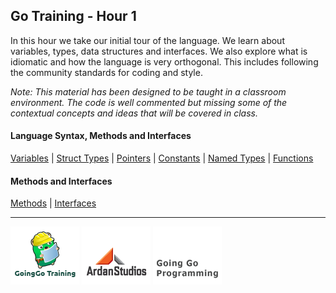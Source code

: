 ## Go Training - Hour 1
In this hour we take our initial tour of the language. We learn about variables, types, data structures and interfaces. We also explore what is idiomatic and how the language is very orthogonal. This includes following the community standards for coding and style.

*Note: This material has been designed to be taught in a classroom environment. The code is well commented but missing some of the contextual concepts and ideas that will be covered in class.*

#### Language Syntax, Methods and Interfaces

[Variables](../01-language_syntax/01-variables/readme.md) | 
[Struct Types](../01-language_syntax/02-struct_types/readme.md) | 
[Pointers](../01-language_syntax/03-pointers/readme.md) | 
[Constants](../01-language_syntax/04-constants/readme.md) | 
[Named Types](../01-language_syntax/05-named_types/readme.md) | 
[Functions](../01-language_syntax/06-functions/readme.md)

#### Methods and Interfaces
[Methods](../03-methods_interfaces_embedding/01-methods/readme.md) | 
[Interfaces](../03-methods_interfaces_embedding/02-interfaces/readme.md)

___
[![GoingGo Training](images/ggt_logo.png)](http://www.goinggotraining.net)
[![Ardan Studios](images/ardan_logo.png)](http://www.ardanstudios.com)
[![GoingGo Blog](images/ggb_logo.png)](http://www.goinggo.net)